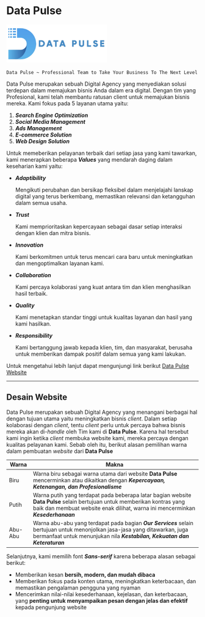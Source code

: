 # Data Pulse

<a href="https://philportfolio.site">
<img src="./assets/logo/company-logo.png" style="height: 100px"/>
</a>

    Data Pulse ~ Professional Team to Take Your Business To The Next Level

Data Pulse merupakan sebuah Digital Agency yang menyediakan solusi terdepan dalam memajukan bisnis Anda dalam era digital. Dengan tim yang Profesional, kami telah membantu ratusan client untuk memajukan bisnis mereka. Kami fokus pada 5 layanan utama yaitu:

1. **_Search Engine Optimization_**
2. **_Social Media Management_**
3. **_Ads Management_**
4. **_E-commerce Solution_**
5. **_Web Design Solution_**

Untuk memeberikan pelayanan terbaik dari setiap jasa yang kami tawarkan, kami menerapkan beberapa **_Values_** yang mendarah daging dalam keseharian kami yaitu:

-   **_Adaptibility_**

    Mengikuti perubahan dan bersikap fleksibel dalam menjelajahi lanskap digital yang terus berkembang, memastikan relevansi dan ketangguhan dalam semua usaha.

-   **_Trust_**

    Kami memprioritaskan kepercayaan sebagai dasar setiap interaksi dengan klien dan mitra bisnis.

-   **_Innovation_**

    Kami berkomitmen untuk terus mencari cara baru untuk meningkatkan dan mengoptimalkan layanan kami.

-   **_Collaboration_**

    Kami percaya kolaborasi yang kuat antara tim dan klien menghasilkan hasil terbaik.

-   **_Quality_**

    Kami menetapkan standar tinggi untuk kualitas layanan dan hasil yang kami hasilkan.

-   **_Responsibility_**

    Kami bertanggung jawab kepada klien, tim, dan masyarakat, berusaha untuk memberikan dampak positif dalam semua yang kami lakukan.

Untuk mengetahui lebih lanjut dapat mengunjungi link berikut [Data Pulse Website](https://philportfolio.site)

---

## Desain Website

Data Pulse merupakan sebuah Digital Agency yang menangani berbagai hal dengan tujuan utama yaitu meningkatkan bisnis _client_. Dalam setiap kolaborasi dengan _client_, tentu _client_ perlu untuk percaya bahwa bisnis mereka akan di-_handle_ oleh Tim kami di **Data Pulse**. Karena hal tersebut kami ingin ketika _client_ membuka website kami, mereka percaya dengan kualitas pelayanan kami. Sebab oleh itu, berikut alasan pemilihan warna dalam pembuatan _website_ dari **Data Pulse**

| Warna   | Makna                                                                                                                                                                                                        |
| ------- | ------------------------------------------------------------------------------------------------------------------------------------------------------------------------------------------------------------ |
| Biru    | Warna biru sebagai warna utama dari website **Data Pulse** mencerminkan atau dikaitkan dengan **_Kepercayaan, Ketenangan, dan Profesionalisme_**                                                             |
| Putih   | Warna putih yang terdapat pada beberapa latar bagian website **Data Pulse** selain bertujuan untuk memberikan kontras yang baik dan membuat website enak dilihat, warna ini mencerminkan **_Kesederhanaan_** |
| Abu-Abu | Warna abu-abu yang terdapat pada bagian **_Our Services_** selain bertujuan untuk menonjolkan jasa-jasa yang ditawarkan, juga bermanfaat untuk menunjukan nila **_Kestabilan, Kekuatan dan Keteraturan_**    |

Selanjutnya, kami memilih font **_Sans-serif_** karena beberapa alasan sebagai berikut:

-   Memberikan kesan **bersih, modern, dan mudah dibaca**
-   Memberikan fokus pada konten utama, meningkatkan keterbacaan, dan memastikan pengalaman pengguna yang nyaman
-   Mencerimkan nilai-nilai kesederhanaan, kejelasan, dan keterbacaan, yang **penting untuk menyampaikan pesan dengan jelas dan efektif** kepada pengunjung website
